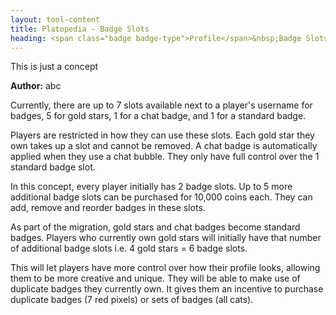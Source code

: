 ```yaml
---
layout: tool-content
title: Platopedia - Badge Slots
heading: <span class="badge badge-type">Profile</span>&nbsp;Badge Slots
---
```


<div class="linebreak"></div>

<div class="text-center font-weight-bold">This is just a concept</div>

**Author:** abc

Currently, there are up to 7 slots available next to a player's username for badges, 5 for gold stars, 1 for a chat badge, and 1 for a standard badge.

Players are restricted in how they can use these slots. Each gold star they own takes up a slot and cannot be removed. A chat badge is automatically applied when they use a chat bubble. They only have full control over the 1 standard badge slot.

In this concept, every player initially has 2 badge slots. Up to 5 more additional badge slots can be purchased for 10,000 coins each. They can add, remove and reorder badges in these slots.

As part of the migration, gold stars and chat badges become standard badges. Players who currently own gold stars will initially have that number of additional badge slots i.e. 4 gold stars = 6 badge slots.

This will let players have more control over how their profile looks, allowing them to be more creative and unique. They will be able to make use of duplicate badges they currently own. It gives them an incentive to purchase duplicate badges (7 red pixels) or sets of badges (all cats).

<div class="linebreak"></div>

<div class="content-image" data-url="/docs/assets/images/concepts/badgeslots.png" data-width="600px" data-label=""></div>

<div class="linebreak"></div>
